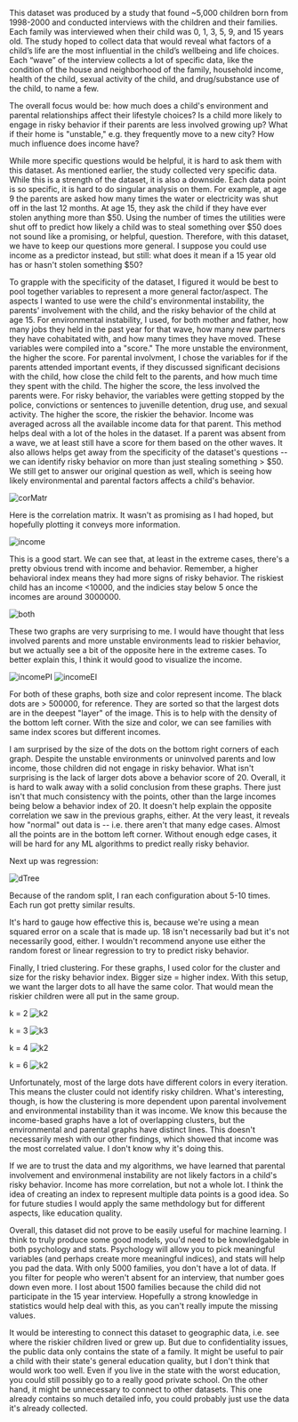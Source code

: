 This dataset was produced by a study that found ~5,000 children born from 1998-2000 and conducted interviews with the children and their families. Each family was interviewed when their child was 0, 1, 3, 5, 9, and 15 years old. The study hoped to collect data that would reveal what factors of a child’s life are the most influential in the child’s wellbeing and life choices. Each “wave” of the interview collects a lot of specific data, like the condition of the house and neighborhood of the family, household income, health of the child, sexual activity of the child, and drug/substance use of the child, to name a few. 

The overall focus would be: how much does a child's environment and parental relationships affect their lifestyle choices? Is a child more likely to engage in risky behavior if their parents are less involved growing up? What if their home is "unstable," e.g. they frequently move to a new city? How much influence does income have? 

While more specific questions would be helpful, it is hard to ask them with this dataset. As mentioned earlier, the study collected very specific data. While this is a strength of the dataset, it is also a downside. Each data point is so specific, it is hard to do singular analysis on them. For example, at age 9 the parents are asked how many times the water or electricity was shut off in the last 12 months. At age 15, they ask the child if they have ever stolen anything more than $50. Using the number of times the utilities were shut off to predict how likely a child was to steal something over $50 does not sound like a promising, or helpful, question. Therefore, with this dataset, we have to keep our questions more general. I suppose you could use income as a predictor instead, but still: what does it mean if a 15 year old has or hasn't stolen something $50?

To grapple with the specificity of the dataset, I figured it would be best to pool together variables to represent a more general factor/aspect. The aspects I wanted to use were the child's environmental instability, the parents' involvement with the child, and the risky behavior of the child at age 15. For environmental instability, I used, for both mother and father, how many jobs they held in the past year for that wave, how many new partners they have cohabitated with, and how many times they have moved. These variables were compiled into a "score." The more unstable the environment, the higher the score. For parental involvment, I chose the variables for if the parents attended important events, if they discussed significant decisions with the child, how close the child felt to the parents, and how much time they spent with the child. The higher the score, the less involved the parents were. For risky behavior, the variables were getting stopped by the police, convictions or sentences to juvenille detention, drug use, and sexual activity. The higher the score, the riskier the behavior. Income was averaged across all the available income data for that parent. This method helps deal with a lot of the holes in the dataset. If a parent was absent from a wave, we at least still have a score for them based on the other waves. It also allows helps get away from the specificity of the dataset's questions -- we can identify risky behavior on more than just stealing something > $50. We still get to answer our original question as well, which is seeing how likely environmental and parental factors affects a child's behavior. 

![corMatr](src/main/scala/finalproject/corrMatr.png)

Here is the correlation matrix. It wasn't as promising as I had hoped, but hopefully plotting it conveys more information. 

![income](src/main/scala/finalproject/keepIncome.png) 

This is a good start. We can see that, at least in the extreme cases, there's a pretty obvious trend with income and behavior. Remember, a higher behavioral index means they had more signs of risky behavior. The riskiest child has an income <10000, and the indicies stay below 5 once the incomes are around 3000000. 

![both](src/main/scala/finalproject/both.png)

These two graphs are very surprising to me. I would have thought that less involved parents and more unstable environments lead to riskier behavior, but we actually see a bit of the opposite here in the extreme cases. To better explain this, I think it would good to visualize the income.

![incomePI](src/main/scala/finalproject/incomePI.png)
![incomeEI](src/main/scala/finalproject/invomeEI.png)

For both of these graphs, both size and color represent income. The black dots are > 500000, for reference. They are sorted so that the largest dots are in the deepest "layer" of the image. This is to help with the density of the bottom left corner. With the size and color, we can see families with same index scores but different incomes. 

I am surprised by the size of the dots on the bottom right corners of each graph. Despite the unstable environments or uninvolved parents and low income, those children did not engage in risky behavior. What isn't surprising is the lack of larger dots above a behavior score of 20. Overall, it is hard to walk away with a solid conclusion from these graphs. There just isn't that much consistency with the points, other than the large incomes being below a behavior index of 20. It doesn't help explain the opposite correlation we saw in the previous graphs, either. At the very least, it reveals how "normal" out data is -- i.e. there aren't that many edge cases. Almost all the points are in the bottom left corner. Without enough edge cases, it will be hard for any ML algorithms to predict really risky behavior. 

Next up was regression: 

![dTree](src/main/scala/finalproject/dTree.png) 

Because of the random split, I ran each configuration about 5-10 times. Each run got pretty similar results. 

It's hard to gauge how effective this is, because we're using a mean squared error on a scale that is made up. 18 isn't necessarily bad but it's not necessarily good, either. I wouldn't recommend anyone use either the random forest or linear regression to try to predict risky behavior. 

Finally, I tried clustering. For these graphs, I used color for the cluster and size for the risky behavior index. Bigger size = higher index. With this setup, we want the larger dots to all have the same color. That would mean the riskier children were all put in the same group. 

k = 2
![k2](src/main/scala/finalproject/k2.png) 

k = 3
![k3](src/main/scala/finalproject/k3.png) 

k = 4
![k2](src/main/scala/finalproject/k4Dual.png) 

k = 6
![k2](src/main/scala/finalproject/k6Dual.png) 

Unfortunately, most of the large dots have different colors in every iteration. This means the cluster could not identify risky children. What's interesting, though, is how the clustering is more dependent upon parental involvement and environmental instability than it was income. We know this because the income-based graphs have a lot of overlapping clusters, but the environmental and parental graphs have distinct lines. This doesn't necessarily mesh with our other findings, which showed that income was the most correlated value. I don't know why it's doing this.

If we are to trust the data and my algorithms, we have learned that parental involvement and environmenal instability are not likely factors in a child's risky behavior. Income has more correlation, but not a whole lot. I think the idea of creating an index to represent multiple data points is a good idea. So for future studies I would apply the same methdology but for different aspects, like education quality. 

Overall, this dataset did not prove to be easily useful for machine learning. I think to truly produce some good models, you'd need to be knowledgable in both psychology and stats. Psychology will allow you to pick meaningful variables (and perhaps create more meaningful indices), and stats will help you pad the data. With only 5000 families, you don't have a lot of data. If you filter for people who weren't absent for an interview, that number goes down even more. I lost about 1500 families because the child did not participate in the 15 year interview. Hopefully a strong knowledge in statistics would help deal with this, as you can't really impute the missing values.  

It would be interesting to connect this dataset to geographic data, i.e. see where the riskier children lived or grew up. But due to confidentiality issues, the public data only contains the state of a family. It might be useful to pair a child with their state's general education quality, but I don't think that would work too well. Even if you live in the state with the worst education, you could still possibly go to a really good private school. On the other hand, it might be unnecessary to connect to other datasets. This one already contains so much detailed info, you could probably just use the data it's already collected. 